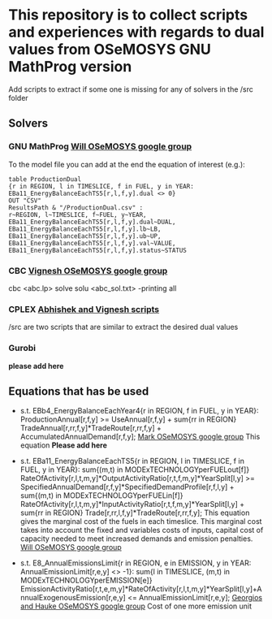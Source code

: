 # This repository is to collect scripts and experiences with regards to dual values from OSeMOSYS GNU MathProg version

Add scripts to extract if some one is missing for any of solvers in the /src folder

## Solvers
### GNU MathProg [Will OSeMOSYS google group](https://groups.google.com/g/osemosys/c/er3k6kaV39o/m/kIhri_lnAAAJ?utm_medium=email&utm_source=footer)
To the model file you can add at the end the equation of interest (e.g.):

<pre><code>table ProductionDual
{r in REGION, l in TIMESLICE, f in FUEL, y in YEAR:
EBa11_EnergyBalanceEachTS5[r,l,f,y].dual <> 0}
OUT "CSV"
ResultsPath & "/ProductionDual.csv" : 
r~REGION, l~TIMESLICE, f~FUEL, y~YEAR, 
EBa11_EnergyBalanceEachTS5[r,l,f,y].dual~DUAL, 
EBa11_EnergyBalanceEachTS5[r,l,f,y].lb~LB,
EBa11_EnergyBalanceEachTS5[r,l,f,y].ub~UP,
EBa11_EnergyBalanceEachTS5[r,l,f,y].val~VALUE,
EBa11_EnergyBalanceEachTS5[r,l,f,y].status~STATUS </code></pre>

### CBC [Vignesh OSeMOSYS google group](https://groups.google.com/g/osemosys/c/er3k6kaV39o/m/I_cg4ZM7DQAJ?utm_medium=email&utm_source=footer)
cbc <abc.lp> solve solu <abc_sol.txt> -printing all

### CPLEX [Abhishek and Vignesh scripts](https://groups.google.com/g/osemosys/c/s_pdUdk5q_U/m/pJvdbgRPAgAJ?utm_medium=email&utm_source=footer)
/src are two scripts that are similar to extract the desired dual values

### Gurobi
**please add here**

## Equations that has be used

- s.t. EBb4_EnergyBalanceEachYear4{r in REGION, f in FUEL, y in YEAR}: 
	ProductionAnnual[r,f,y] >= UseAnnual[r,f,y] + sum{rr in REGION} TradeAnnual[r,rr,f,y]*TradeRoute[r,rr,f,y] + AccumulatedAnnualDemand[r,f,y]; [Mark OSeMOSYS google group](https://groups.google.com/g/osemosys/c/s_pdUdk5q_U/m/pJvdbgRPAgAJ?utm_medium=email&utm_source=footer)
  This equation **Please add here**
  
- s.t. EBa11_EnergyBalanceEachTS5{r in REGION, l in TIMESLICE, f in FUEL, y in YEAR}: sum{(m,t) in MODExTECHNOLOGYperFUELout[f]} RateOfActivity[r,l,t,m,y]*OutputActivityRatio[r,t,f,m,y]*YearSplit[l,y] >= SpecifiedAnnualDemand[r,f,y]*SpecifiedDemandProfile[r,f,l,y] + sum{(m,t) in MODExTECHNOLOGYperFUELin[f]} RateOfActivity[r,l,t,m,y]*InputActivityRatio[r,t,f,m,y]*YearSplit[l,y] + sum{rr in REGION} Trade[r,rr,l,f,y]*TradeRoute[r,rr,f,y];
This equation gives the marginal cost of the fuels in each timeslice. This marginal cost takes into account the fixed and variables costs of inputs, capital cost of capacity needed to meet increased demands and emission penalties. [Will OSeMOSYS google group](https://groups.google.com/g/osemosys/c/er3k6kaV39o/m/kIhri_lnAAAJ?utm_medium=email&utm_source=footer)

- s.t. E8_AnnualEmissionsLimit{r in REGION, e in EMISSION, y in YEAR: AnnualEmissionLimit[r,e,y] <> -1}: sum{l in TIMESLICE, (m,t) in MODExTECHNOLOGYperEMISSION[e]} EmissionActivityRatio[r,t,e,m,y]*RateOfActivity[r,l,t,m,y]*YearSplit[l,y]+AnnualExogenousEmission[r,e,y] <= AnnualEmissionLimit[r,e,y];
[Georgios and Hauke OSeMOSYS google group](https://groups.google.com/g/osemosys/c/er3k6kaV39o/m/fsqdLxHfBAAJ?utm_medium=email&utm_source=footer)
Cost of one more emission unit
